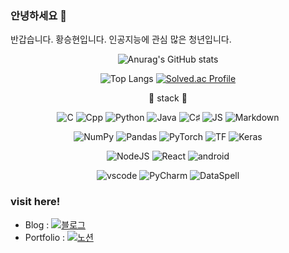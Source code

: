 ### 안녕하세요 👋

반갑습니다. 황승현입니다. 인공지능에 관심 많은 청년입니다.
<!--
**SH22Hwang/SH22Hwang** is a ✨ _special_ ✨ repository because its `README.md` (this file) appears on your GitHub profile.

Here are some ideas to get you started:

- 🔭 I’m currently working on ...
- 🌱 I’m currently learning ...
- 👯 I’m looking to collaborate on ...
- 🤔 I’m looking for help with ...
- 💬 Ask me about ...
- 📫 How to reach me: ...
- 😄 Pronouns: ...
- ⚡ Fun fact: ...
-->
<div align=center>
  
  ![Anurag's GitHub stats](https://github-readme-stats.vercel.app/api?username=SH22Hwang&show_icons=true&theme=tokyonight)
  
  ![Top Langs](https://github-readme-stats.vercel.app/api/top-langs/?username=SH22Hwang&layout=compact&theme=tokyonight)
  [![Solved.ac Profile](http://mazassumnida.wtf/api/generate_badge?boj=ghkd3531)](https://solved.ac/ghkd3531)
  
  🌱 stack 🌱

  ![C](https://img.shields.io/badge/C-A8B9CC?style=flat-square&logo=C&logoColor=white)
  ![Cpp](https://img.shields.io/badge/C++-00599C?style=flat-square&logo=cplusplus&logoColor=white)
  ![Python](https://img.shields.io/badge/Python-3776AB?style=flat-square&logo=Python&logoColor=white)
  ![Java](https://img.shields.io/badge/Java-ED8B00?style=flat-square&logo=java&logoColor=white)
  ![C♯](https://img.shields.io/badge/C♯-512BD4?style=flat-square&logo=csharp&logoColor=white)
  ![JS](https://img.shields.io/badge/JavaScript-F7DF1E?style=flat-square&logo=javascript&logoColor=white)
  ![Markdown](https://img.shields.io/badge/Markdown-000000?style=flat-square&logo=markdown&logoColor=white)
    
  ![NumPy](https://img.shields.io/badge/NumPy-013243?style=flat-square&logo=numpy&logoColor=white)
  ![Pandas](https://img.shields.io/badge/pandas-150458?style=flat-square&logo=pandas&logoColor=white)
  ![PyTorch](https://img.shields.io/badge/PyTorch-EE4C2C?style=flat-square&logo=PyTorch&logoColor=white)
  ![TF](https://img.shields.io/badge/TensorFlow-FF6F00?style=flat-square&logo=tensorflow&logoColor=white)
  ![Keras](https://img.shields.io/badge/Keras-D00000?style=flat-square&logo=keras&logoColor=white)
    
  ![NodeJS](https://img.shields.io/badge/Node.js-339933?style=flat-square&logo=nodedotjs&logoColor=white)
  ![React](https://img.shields.io/badge/React-61DAFB?style=flat-square&logo=react&logoColor=white)
  ![android](https://img.shields.io/badge/Android-3DDC84?style=flat-square&logo=android&logoColor=white)
    
  ![vscode](https://img.shields.io/badge/VSCode-007ACC?style=flat-square&logo=visualstudiocode&logoColor=white)
  ![PyCharm](https://img.shields.io/badge/PyCharm-000000?style=flat-square&logo=pycharm&logoColor=white)
  ![DataSpell](https://img.shields.io/badge/DataSpell-000000?style=flat-square&logo=dataspell&logoColor=white)

</div>

### visit here!

- Blog : [![블로그](https://img.shields.io/badge/Tistory-000000?style=flat-square&logo=tistory&logoColor=white)](https://baemsul.tistory.com)
- Portfolio : [![노션](https://img.shields.io/badge/Notion-000000?style=flat-square&logo=notion&logoColor=white)](https://www.notion.so/Portfolio-5a447b7d8e014c2da27577dae8c491de)

